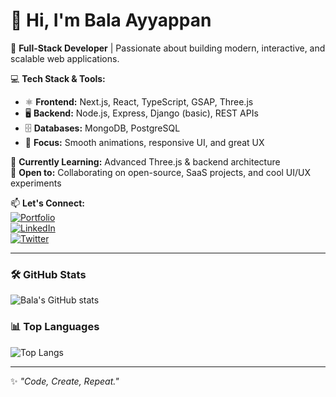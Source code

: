 # 👋 Hi, I'm Bala Ayyappan

🚀 **Full-Stack Developer** | Passionate about building modern, interactive, and scalable web applications.  

💻 **Tech Stack & Tools:**  
- ⚛️ **Frontend:** Next.js, React, TypeScript, GSAP, Three.js  
- 🖥 **Backend:** Node.js, Express, Django (basic), REST APIs  
- 🗄 **Databases:** MongoDB, PostgreSQL  
- 🎨 **Focus:** Smooth animations, responsive UI, and great UX  

🌱 **Currently Learning:** Advanced Three.js & backend architecture  
🤝 **Open to:** Collaborating on open-source, SaaS projects, and cool UI/UX experiments  

📫 **Let's Connect:**  
[![Portfolio](https://img.shields.io/badge/Portfolio-000?style=for-the-badge&logo=vercel&logoColor=white)](https://your-portfolio-link.com)  
[![LinkedIn](https://img.shields.io/badge/LinkedIn-0077B5?style=for-the-badge&logo=linkedin&logoColor=white)](https://www.linkedin.com/in/your-linkedin/)  
[![Twitter](https://img.shields.io/badge/Twitter-1DA1F2?style=for-the-badge&logo=twitter&logoColor=white)](https://twitter.com/your-twitter)  

---

### 🛠️ GitHub Stats
![Bala's GitHub stats](https://github-readme-stats.vercel.app/api?username=YOUR_GITHUB_USERNAME&show_icons=true&theme=radical)

### 📊 Top Languages
![Top Langs](https://github-readme-stats.vercel.app/api/top-langs/?username=YOUR_GITHUB_USERNAME&layout=compact&theme=radical)

---

✨ _"Code, Create, Repeat."_  
